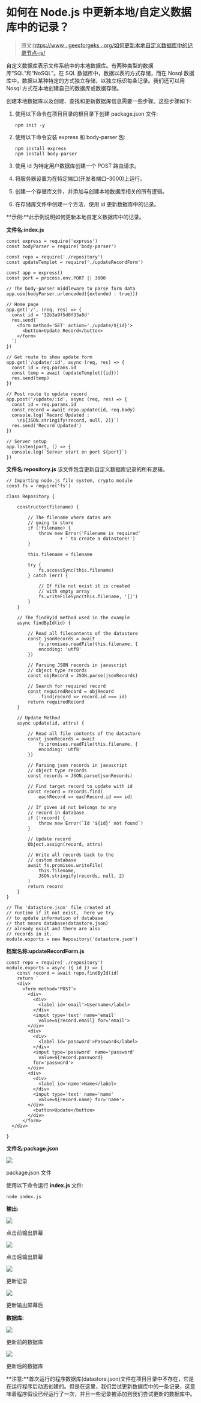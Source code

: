 # 如何在 Node.js 中更新本地/自定义数据库中的记录？

> 原文:[https://www . geesforgeks . org/如何更新本地自定义数据库中的记录节点-js/](https://www.geeksforgeeks.org/how-to-update-a-record-in-your-local-custom-database-in-node-js/)

自定义数据库表示文件系统中的本地数据库。有两种类型的数据库“SQL”和“NoSQL”。在 SQL 数据库中，数据以表的方式存储，而在 Nosql 数据库中，数据以某种特定的方式独立存储，以独立标识每条记录。我们还可以用 Nosql 方式在本地创建自己的数据库或数据存储。

创建本地数据库以及创建、查找和更新数据库信息需要一些步骤。这些步骤如下:

1.  使用以下命令在项目目录的根目录下创建 package.json 文件:

    ```
    npm init -y
    ```

2.  使用以下命令安装 express 和 body-parser 包:

    ```
    npm install express
    npm install body-parser

    ```

3.  使用 id 为特定用户数据库创建一个 POST 路由请求。
4.  将服务器设置为在特定端口(开发者端口–3000)上运行。
5.  创建一个存储库文件，并添加与创建本地数据库相关的所有逻辑。
6.  在存储库文件中创建一个方法，使用 id 更新数据库中的记录。

**示例:**此示例说明如何更新本地自定义数据库中的记录。

**文件名:index.js**

```
const express = require('express')
const bodyParser = require('body-parser')

const repo = require('./repository')
const updateTemplet = require('./updateRecordForm')

const app = express()
const port = process.env.PORT || 3000

// The body-parser middleware to parse form data
app.use(bodyParser.urlencoded({extended : true}))

// Home page
app.get('/', (req, res) => {
  const id = '32b3a9f5d8f33a8d'
  res.send(`
    <form method='GET' action='./update/${id}'>
      <button>Update Record</button>
    </form>
  `)
})

// Get route to show update form
app.get('/update/:id', async (req, res) => {
  const id = req.params.id
  const temp = await (updateTemplet({id}))
  res.send(temp)
})

// Post route to update record
app.post('/update/:id', async (req, res) => {
  const id = req.params.id
  const record = await repo.update(id, req.body)
  console.log(`Record Updated : 
    \n${JSON.stringify(record, null, 2)}`)
  res.send('Record Updated')
})

// Server setup
app.listen(port, () => {
  console.log(`Server start on port ${port}`)
})
```

**文件名:repository.js** 该文件包含更新自定义数据库记录的所有逻辑。

```
// Importing node.js file system, crypto module 
const fs = require('fs')

class Repository {

    constructor(filename) {

        // The filename where datas are 
        // going to store
        if (!filename) {
            throw new Error('Filename is required'
                    + ' to create a datastore!')
        }

        this.filename = filename

        try {
            fs.accessSync(this.filename)
        } catch (err) {

            // If file not exist it is created
            // with empty array
            fs.writeFileSync(this.filename, '[]')
        }
    }

    // The findById method used in the example
    async findById(id) {

        // Read all filecontents of the datastore
        const jsonRecords = await 
            fs.promises.readFile(this.filename, {
            encoding: 'utf8'
        })

        // Parsing JSON records in javascript
        // object type records
        const objRecord = JSON.parse(jsonRecords)

        // Search for required record
        const requiredRecord = objRecord
            .find(record => record.id === id)
        return requiredRecord
    }

    // Update Method
    async update(id, attrs) {

        // Read all file contents of the datastore
        const jsonRecords = await 
            fs.promises.readFile(this.filename, {
            encoding: 'utf8'
        })

        // Parsing json records in javascript
        // object type records
        const records = JSON.parse(jsonRecords)

        // Find target record to update with id
        const record = records.find(
            eachRecord => eachRecord.id === id)

        // If given id not belongs to any
        // record in database
        if (!record) {
            throw new Error(`Id '${id}' not found`)
        }

        // Update record
        Object.assign(record, attrs)

        // Write all records back to the
        // custom database
        await fs.promises.writeFile(
            this.filename,
            JSON.stringify(records, null, 2)
        )
        return record
    }
}

// The 'datastore.json' file created at
// runtime if it not exist,  here we try
// to update information of database 
// that means database(datastore.json)
// already exist and there are also
// records in it.
module.exports = new Repository('datastore.json')
```

**档案名称:updateRecordForm.js**

```
const repo = require('./repository')
module.exports = async ({ id }) => {
    const record = await repo.findById(id)
    return `
    <div>
      <form method='POST'>
        <div>
          <div>
            <label id='email'>Username</label>
          </div>
          <input type='text' name='email' 
            value=${record.email} for='email'>
        </div>
        <div>
          <div>
            <label id='password'>Password</label>
          </div>
          <input type='password' name='password' 
            value=${record.password} 
          for='password'>
        </div>
        <div>
          <div>
            <label id='name'>Name</label>
          </div>
          <input type='text' name='name' 
            value=${record.name} for='name'>
        </div>
          <button>Update</button>
        </div>
      </form>
  </div>
  `
}
```

**文件名:package.json**

![](img/3e30475665681471035c2b9324f497c9.png)

package.json 文件

使用以下命令运行 **index.js** 文件:

```
node index.js
```

**输出:**

![](img/b3187fbbf60a2438a2d50a5ded6eabaf.png)

点击前输出屏幕

![](img/0ef2ed303186731d2e407db9e8336a85.png)

点击后输出屏幕

![](img/94c31fe00dcb5cd042aaab9cfc36535d.png)

更新记录

![](img/f30f140ddd4c17ddba08e580956bcf7d.png)

更新输出屏幕后

**数据库:**

![](img/cd3b71e918a56113b04eb3db64eb8549.png)

更新前的数据库

![](img/b547769c7c741555eb2db961f61ff1cb.png)

更新后的数据库

**注意:**首次运行的程序数据库(datastore.json)文件在项目目录中不存在，它是在运行程序后动态创建的。但是在这里，我们尝试更新数据库中的一条记录，这意味着程序假设已经运行了一次，并且一些记录被添加到我们尝试更新的数据库中。